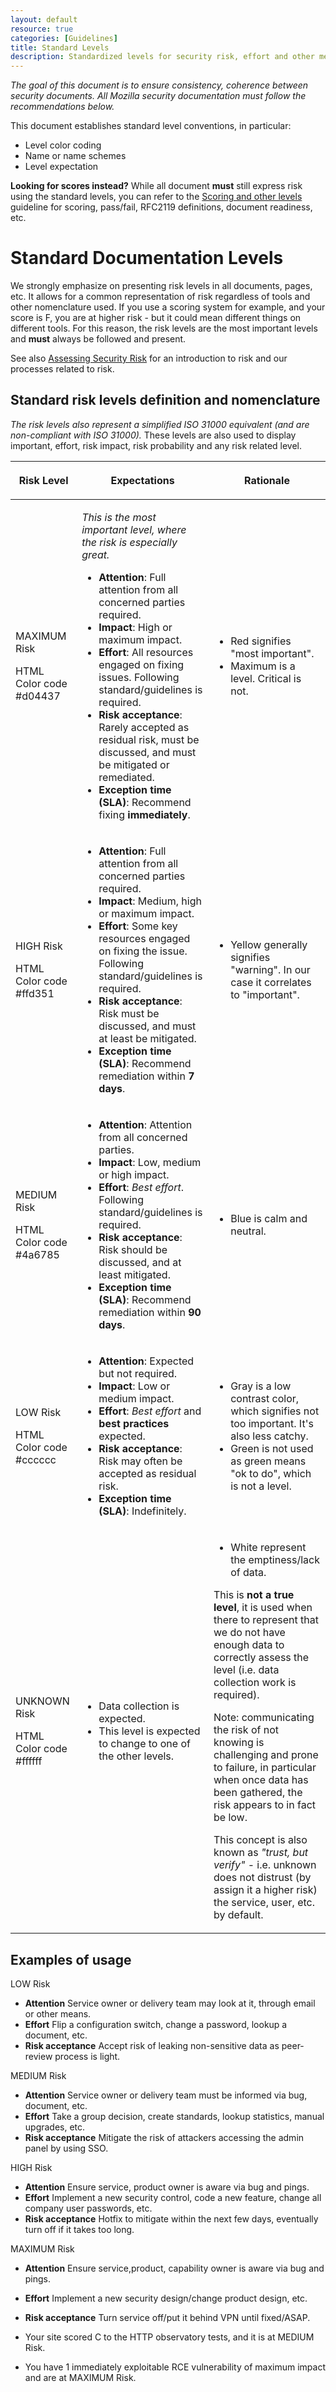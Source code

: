 ```yaml
---
layout: default
resource: true
categories: [Guidelines]
title: Standard Levels
description: Standardized levels for security risk, effort and other measurements.
---
```


*The goal of this document is to ensure consistency, coherence between
security documents. All Mozilla security documentation must follow the
recommendations below.*

This document establishes standard level conventions, in particular:

  - Level color coding
  - Name or name schemes
  - Level expectation

**Looking for scores instead?** While all document **must** still express risk using the standard levels, you can refer
to the [Scoring and other levels](scoring_and_other_levels) guideline for scoring, pass/fail, RFC2119 definitions,
document readiness, etc.

# Standard Documentation Levels

We strongly emphasize on presenting risk levels in all documents, pages, etc. It allows for a common representation of
risk regardless of tools and other nomenclature used. If you use a scoring system for example, and your score is F, you
are at higher risk - but it could mean different things on different tools. For this reason, the risk levels are the
most important levels and **must** always be followed and present.

See also [Assessing Security Risk](/guidelines/assessing_security_risk) for an introduction to risk and our processes related to
risk.

## Standard risk levels definition and nomenclature

*The risk levels also represent a simplified ISO 31000 equivalent (and are non-compliant with ISO 31000).* These levels
are also used to display important, effort, risk impact, risk probability and any risk related level.

<table>
<thead>
<tr class="header">
<th><p>Risk Level</p></th>
<th><p>Expectations</p></th>
<th><p>Rationale</p></th>
</tr>
</thead>
<tbody>
<tr class="odd">
<td><p><span class="risk-maximum">MAXIMUM Risk</span></p><p><span class="risk-color-code">HTML Color code #d04437</span></p></td>
<td><p><em>This is the most important level, where the risk is especially great.</em></p>
<ul>
<li><strong>Attention</strong>: Full attention from all concerned parties required.</li>
<li><strong>Impact</strong>: High or maximum impact.</li>
<li><strong>Effort</strong>: All resources engaged on fixing issues. Following standard/guidelines is required.</li>
<li><strong>Risk acceptance</strong>: Rarely accepted as residual risk, must be discussed, and must be mitigated or remediated.</li>
<li><strong>Exception time (SLA)</strong>: Recommend fixing <strong>immediately</strong>.</li>
</ul></td>
<td><ul>
<li>Red signifies &quot;most important&quot;.</li>
<li>Maximum is a level. Critical is not.</li>
</ul></td>
</tr>
<tr class="even">
<td><p><span class="risk-high">HIGH Risk</span></p><p><span class="risk-color-code">HTML Color code #ffd351</span></p></td>
<td><ul>
<li><strong>Attention</strong>: Full attention from all concerned parties required.</li>
<li><strong>Impact</strong>: Medium, high or maximum impact.</li>
<li><strong>Effort</strong>: Some key resources engaged on fixing the issue. Following standard/guidelines is required.</li>
<li><strong>Risk acceptance</strong>: Risk must be discussed, and must at least be mitigated.</li>
<li><strong>Exception time (SLA)</strong>: Recommend remediation within <strong>7 days</strong>.</li>
</ul></td>
<td><ul>
<li>Yellow generally signifies &quot;warning&quot;. In our case it correlates to &quot;important&quot;.</li>
</ul></td>
</tr>
<tr class="odd">
<td><p><span class="risk-medium">MEDIUM Risk</span></p><p><span class="risk-color-code">HTML Color code #4a6785</span></p></td>
<td><ul>
<li><strong>Attention</strong>: Attention from all concerned parties.</li>
<li><strong>Impact</strong>: Low, medium or high impact.</li>
<li><strong>Effort</strong>: <em>Best effort</em>. Following standard/guidelines is required.</li>
<li><strong>Risk acceptance</strong>: Risk should be discussed, and at least mitigated.</li>
<li><strong>Exception time (SLA)</strong>: Recommend remediation within <strong>90 days</strong>.</li>
</ul></td>
<td><ul>
<li>Blue is calm and neutral.</li>
</ul></td>
</tr>
<tr class="even">
<td><p><span class="risk-low">LOW Risk</span></p><p><span class="risk-color-code">HTML Color code #cccccc</span></p></td>
<td><ul>
<li><strong>Attention</strong>: Expected but not required.</li>
<li><strong>Impact</strong>: Low or medium impact.</li>
<li><strong>Effort</strong>: <em>Best effort</em> and <strong>best practices</strong> expected.</li>
<li><strong>Risk acceptance</strong>: Risk may often be accepted as residual risk.</li>
<li><strong>Exception time (SLA)</strong>: Indefinitely.</li>
</ul></td>
<td><ul>
<li>Gray is a low contrast color, which signifies not too important. It's also less catchy.</li>
<li>Green is not used as green means &quot;ok to do&quot;, which is not a level.</li>
</ul></td>
</tr>
<tr class="odd">
<td><p><span class="risk-unknown">UNKNOWN Risk</span></p><p><span class="risk-color-code">HTML Color code #ffffff</span></p></td>
<td><ul>
<li>Data collection is expected.</li>
<li>This level is expected to change to one of the other levels.</li>
</ul></td>
<td><ul>
<li>White represent the emptiness/lack of data.</li>
</ul>
<p>This is <strong>not a true level</strong>, it is used when there to represent that we do not have enough data to correctly assess the level (i.e. data collection work is required).</p>
<p>Note: communicating the risk of not knowing is challenging and prone to failure, in particular when once data has been gathered, the risk appears to in fact be low.</p>
<p>This concept is also known as <em>&quot;trust, but verify&quot;</em> - i.e. unknown does not distrust (by assign it a higher risk) the service, user, etc. by default.</p></td>
</tr>
<tr class="even">
</tr>
</tbody>
</table>

## Examples of usage

<span class="risk-low">LOW Risk</span>

  - **Attention** Service owner or delivery team may look at it, through email or other means.
  - **Effort** Flip a configuration switch, change a password, lookup a document, etc.
  - **Risk acceptance** Accept risk of leaking non-sensitive data as peer-review process is light.

<span class="risk-medium">MEDIUM Risk</span>
  - **Attention** Service owner or delivery team must be informed via bug, document, etc.
  - **Effort** Take a group decision, create standards, lookup statistics, manual upgrades, etc.
  - **Risk acceptance** Mitigate the risk of attackers accessing the admin panel by using SSO.

<span class="risk-high">HIGH Risk</span>
  - **Attention** Ensure service, product owner is aware via bug and pings.
  - **Effort** Implement a new security control, code a new feature, change all company user passwords, etc.
  - **Risk acceptance** Hotfix to mitigate within the next few days, eventually turn off if it takes too long.

<span class="risk-maximum">MAXIMUM Risk</span>
  - **Attention** Ensure service,product, capability owner is aware via bug and pings.
  - **Effort** Implement a new security design/change product design, etc.
  - **Risk acceptance** Turn service off/put it behind VPN until fixed/ASAP.

  - Your site scored
    <span class="risk-high">C</span> to the HTTP observatory tests, and it is at <span class="risk-medium">MEDIUM
Risk</span>.
  - You have 1 immediately exploitable RCE vulnerability of maximum impact and are at <span class="risk-maximum">MAXIMUM
    Risk</span>.

